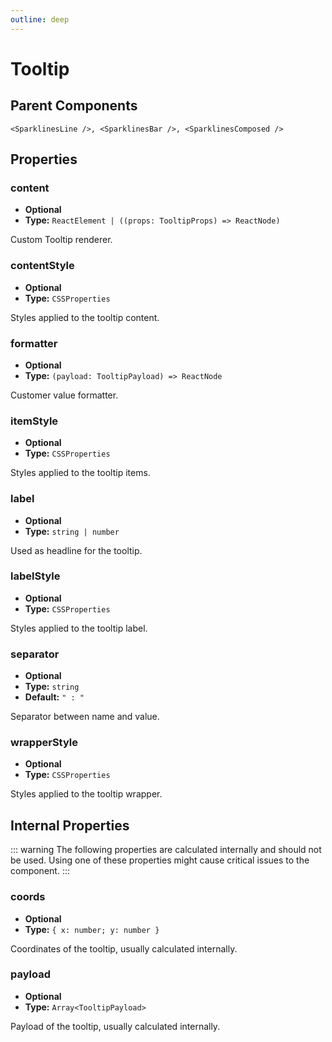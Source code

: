 ```yaml
---
outline: deep
---
```


# Tooltip

## Parent Components

`<SparklinesLine />, <SparklinesBar />, <SparklinesComposed />`

## Properties

### content

- **Optional**
- **Type:** `ReactElement | ((props: TooltipProps) => ReactNode)`

Custom Tooltip renderer.

### contentStyle

- **Optional**
- **Type:** `CSSProperties`

Styles applied to the tooltip content.

### formatter

- **Optional**
- **Type:** `(payload: TooltipPayload) => ReactNode`

Customer value formatter.

### itemStyle

- **Optional**
- **Type:** `CSSProperties`

Styles applied to the tooltip items.

### label

- **Optional**
- **Type:** `string | number`

Used as headline for the tooltip.

### labelStyle

- **Optional**
- **Type:** `CSSProperties`

Styles applied to the tooltip label.

### separator

- **Optional**
- **Type:** `string`
- **Default:** `" : "`

Separator between name and value.

### wrapperStyle

- **Optional**
- **Type:** `CSSProperties`

Styles applied to the tooltip wrapper.

## Internal Properties

::: warning
The following properties are calculated internally and should not be used. Using one of these properties might cause
critical issues to the component.
:::

### coords

- **Optional**
- **Type:** `{ x: number; y: number }`

Coordinates of the tooltip, usually calculated internally.

### payload

- **Optional**
- **Type:** `Array<TooltipPayload>`

Payload of the tooltip, usually calculated internally.